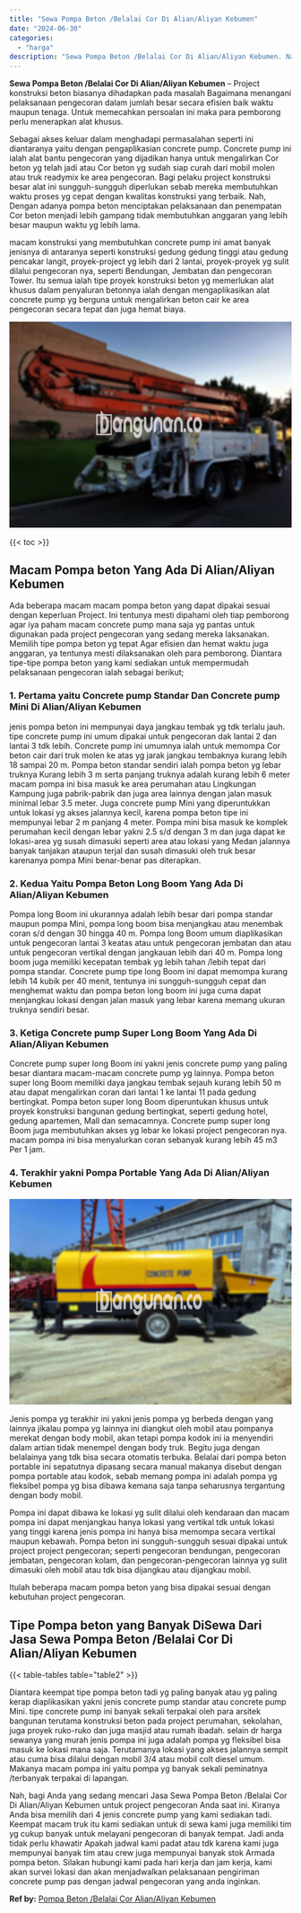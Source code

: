 ```yaml
---
title: "Sewa Pompa Beton /Belalai Cor Di Alian/Aliyan Kebumen"
date: "2024-06-30"
categories: 
  - "harga"
description: "Sewa Pompa Beton /Belalai Cor Di Alian/Aliyan Kebumen. Nah, bagi Anda yang sedang mencari Jasa Sewa Pompa Beton /Belalai Cor Di Alian/Aliyan Kebumen untuk pr..."
---
```


**Sewa Pompa Beton /Belalai Cor Di Alian/Aliyan Kebumen** – Project konstruksi beton biasanya dihadapkan pada masalah Bagaimana menangani pelaksanaan pengecoran dalam jumlah besar secara efisien baik waktu maupun tenaga. Untuk memecahkan persoalan ini maka para pemborong perlu menerapkan alat khusus.

Sebagai akses keluar dalam menghadapi permasalahan seperti ini diantaranya yaitu dengan pengaplikasian concrete pump. Concrete pump ini ialah alat bantu pengecoran yang dijadikan hanya untuk mengalirkan Cor beton yg telah jadi atau Cor beton yg sudah siap curah dari mobil molen atau truk readymix ke area pengecoran. Bagi pelaku project konstruksi besar alat ini sungguh-sungguh diperlukan sebab mereka membutuhkan waktu proses yg cepat dengan kwalitas konstruksi yang terbaik. Nah, Dengan adanya pompa beton menciptakan pelaksanaan dan penempatan Cor beton menjadi lebih gampang tidak membutuhkan anggaran yang lebih besar maupun waktu yg lebih lama.

macam konstruksi yang membutuhkan concrete pump ini amat banyak jenisnya di antaranya seperti konstruksi gedung gedung tinggi atau gedung pencakar langit, proyek-project yg lebih dari 2 lantai, proyek-proyek yg sulit dilalui pengecoran nya, seperti Bendungan, Jembatan dan pengecoran Tower. Itu semua ialah tipe proyek konstruksi beton yg memerlukan alat khusus dalam penyaluran betonnya ialah dengan mengaplikasikan alat concrete pump yg berguna untuk mengalirkan beton cair ke area pengecoran secara tepat dan juga hemat biaya.

![Sewa Pompa Beton /Belalai Cor Di Alian/Aliyan Kebumen](/images/sewa-concrete-pump-06.png)

{{< toc >}}

## Macam Pompa beton Yang Ada Di Alian/Aliyan Kebumen

Ada beberapa macam macam pompa beton yang dapat dipakai sesuai dengan keperluan Project. Ini tentunya mesti dipahami oleh tiap pemborong agar iya paham macam concrete pump mana saja yg pantas untuk digunakan pada project pengecoran yang sedang mereka laksanakan. Memilih tipe pompa beton yg tepat Agar efisien dan hemat waktu juga anggaran, ya tentunya mesti dilaksanakan oleh para pemborong. Diantara tipe-tipe pompa beton yang kami sediakan untuk mempermudah pelaksanaan pengecoran ialah sebagai berikut;

### 1\. Pertama yaitu Concrete pump Standar Dan Concrete pump Mini Di Alian/Aliyan Kebumen

jenis pompa beton ini mempunyai daya jangkau tembak yg tdk terlalu jauh. tipe concrete pump ini umum dipakai untuk pengecoran dak lantai 2 dan lantai 3 tdk lebih. Concrete pump ini umumnya ialah untuk memompa Cor beton cair dari truk molen ke atas yg jarak jangkau tembaknya kurang lebih 18 sampai 20 m. Pompa beton standar sendiri ialah pompa beton yg lebar truknya Kurang lebih 3 m serta panjang truknya adalah kurang lebih 6 meter macam pompa ini bisa masuk ke area perumahan atau Lingkungan Kampung juga pabrik-pabrik dan juga area lainnya dengan jalan masuk minimal lebar 3.5 meter. Juga concrete pump Mini yang diperuntukkan untuk lokasi yg akses jalannya kecil, karena pompa beton tipe ini mempunyai lebar 2 m panjang 4 meter. Pompa mini bisa masuk ke komplek perumahan kecil dengan lebar yakni 2.5 s/d dengan 3 m dan juga dapat ke lokasi-area yg susah dimasuki seperti area atau lokasi yang Medan jalannya banyak tanjakan ataupun terjal dan susah dimasuki oleh truk besar karenanya pompa Mini benar-benar pas diterapkan.

### 2\. Kedua Yaitu Pompa Beton Long Boom Yang Ada Di Alian/Aliyan Kebumen

Pompa long Boom ini ukurannya adalah lebih besar dari pompa standar maupun pompa Mini, pompa long boom bisa menjangkau atau menembak coran s/d dengan 30 hingga 40 m. Pompa long Boom umum diaplikasikan untuk pengecoran lantai 3 keatas atau untuk pengecoran jembatan dan atau untuk pengecoran vertikal dengan jangkauan lebih dari 40 m. Pompa long boom juga memiliki kecepatan tembak yg lebih tahan /lebih tepat dari pompa standar. Concrete pump tipe long Boom ini dapat memompa kurang lebih 14 kubik per 40 menit, tentunya ini sungguh-sungguh cepat dan menghemat waktu dan pompa beton long boom ini juga cuma dapat menjangkau lokasi dengan jalan masuk yang lebar karena memang ukuran truknya sendiri besar.

### 3\. Ketiga Concrete pump Super Long Boom Yang Ada Di Alian/Aliyan Kebumen

Concrete pump super long Boom ini yakni jenis concrete pump yang paling besar diantara macam-macam concrete pump yg lainnya. Pompa beton super long Boom memiliki daya jangkau tembak sejauh kurang lebih 50 m atau dapat mengalirkan coran dari lantai 1 ke lantai 11 pada gedung bertingkat. Pompa beton super long Boom diperuntukan khusus untuk proyek konstruksi bangunan gedung bertingkat, seperti gedung hotel, gedung apartemen, Mall dan semacamnya. Concrete pump super long Boom juga membutuhkan akses yg lebar ke lokasi project pengecoran nya. macam pompa ini bisa menyalurkan coran sebanyak kurang lebih 45 m3 Per 1 jam.

### 4\. Terakhir yakni Pompa Portable Yang Ada Di Alian/Aliyan Kebumen

![Sewa Pompa Beton /Belalai Cor Di Alian/Aliyan Kebumen](/images/sewa-concrete-pump-09.png)

Jenis pompa yg terakhir ini yakni jenis pompa yg berbeda dengan yang lainnya jikalau pompa yg lainnya ini diangkut oleh mobil atau pompanya merekat dengan body mobil, akan tetapi pompa kodok ini ia menyendiri dalam artian tidak menempel dengan body truk. Begitu juga dengan belalainya yang tdk bisa secara otomatis terbuka. Belalai dari pompa beton portable ini sepatutnya dipasang secara manual makanya disebut dengan pompa portable atau kodok, sebab memang pompa ini adalah pompa yg fleksibel pompa yg bisa dibawa kemana saja tanpa seharusnya tergantung dengan body mobil.

Pompa ini dapat dibawa ke lokasi yg sulit dilalui oleh kendaraan dan macam pompa ini dapat menjangkau hanya lokasi yang vertikal tdk untuk lokasi yang tinggi karena jenis pompa ini hanya bisa memompa secara vertikal maupun kebawah. Pompa beton ini sungguh-sungguh sesuai dipakai untuk project project pengecoran; seperti pengecoran bendungan, pengecoran jembatan, pengecoran kolam, dan pengecoran-pengecoran lainnya yg sulit dimasuki oleh mobil atau tdk bisa dijangkau atau dijangkau mobil.

Itulah beberapa macam pompa beton yang bisa dipakai sesuai dengan kebutuhan project pengecoran.

## Tipe Pompa beton yang Banyak DiSewa Dari Jasa Sewa Pompa Beton /Belalai Cor Di Alian/Aliyan Kebumen

{{< table-tables table="table2" >}}

Diantara keempat tipe pompa beton tadi yg paling banyak atau yg paling kerap diaplikasikan yakni jenis concrete pump standar atau concrete pump Mini. tipe concrete pump ini banyak sekali terpakai oleh para arsitek bangunan terutama konstruksi beton pada project perumahan, sekolahan, juga proyek ruko-ruko dan juga masjid atau rumah ibadah. selain dr harga sewanya yang murah jenis pompa ini juga adalah pompa yg fleksibel bisa masuk ke lokasi mana saja. Terutamanya lokasi yang akses jalannya sempit atau cuma bisa dilalui dengan mobil 3/4 atau mobil colt diesel umum. Makanya macam pompa ini yaitu pompa yg banyak sekali peminatnya /terbanyak terpakai di lapangan.

Nah, bagi Anda yang sedang mencari Jasa Sewa Pompa Beton /Belalai Cor Di Alian/Aliyan Kebumen untuk project pengecoran Anda saat ini. Kiranya Anda bisa memilih dari 4 jenis concrete pump yang kami sediakan tadi. Keempat macam truk itu kami sediakan untuk di sewa kami juga memiliki tim yg cukup banyak untuk melayani pengecoran di banyak tempat. Jadi anda tidak perlu khawatir Apakah jadwal kami padat atau tdk karena kami juga mempunyai banyak tim atau crew juga mempunyai banyak stok Armada pompa beton. Silakan hubungi kami pada hari kerja dan jam kerja, kami akan survei lokasi dan akan menjadwalkan pelaksanaan pengiriman concrete pump pas dengan jadwal pengecoran yang anda inginkan.

**Ref by:** [Pompa Beton /Belalai Cor Alian/Aliyan Kebumen](https://id.wikipedia.org/wiki/Pompa)
